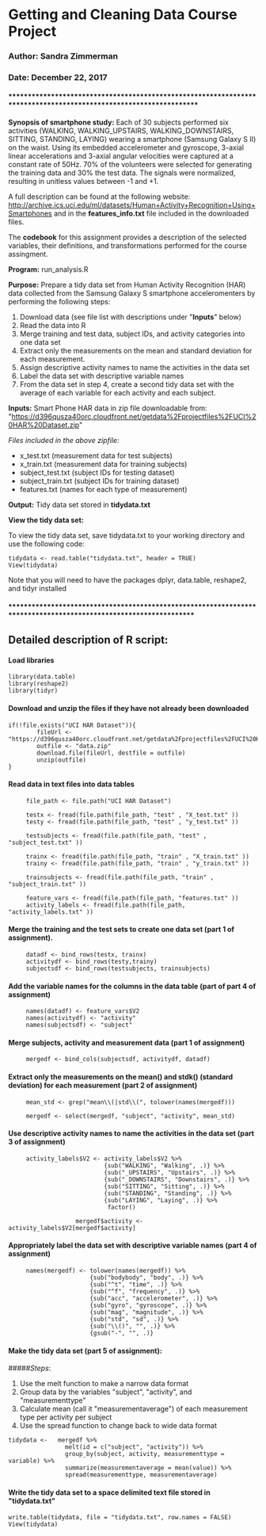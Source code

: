 #     Getting and Cleaning Data Course Project
###          Author: Sandra Zimmerman
###          Date: December 22, 2017

#### *****************************************************************************************************************

**Synopsis of smartphone study:** Each of 30 subjects performed six activities (WALKING, WALKING_UPSTAIRS, WALKING_DOWNSTAIRS, SITTING, STANDING, LAYING) wearing a smartphone (Samsung Galaxy S II) on the waist. Using its embedded accelerometer and gyroscope, 3-axial linear accelerations and 3-axial angular velocities were captured at a constant rate of 50Hz. 70% of the volunteers were selected for generating the training data and 30% the test data. The signals were normalized, resulting in unitless values between -1 and +1.

A full description can be found at the following website:
http://archive.ics.uci.edu/ml/datasets/Human+Activity+Recognition+Using+Smartphones
and in the **features_info.txt** file included in the downloaded files.

The **codebook** for this assignment provides a description of the selected variables, their definitions, and transformations performed for the course assingment.

**Program:**          run_analysis.R 

**Purpose:**     Prepare a tidy data set from Human Activity Recognition (HAR) data 
             collected from the Samsung Galaxy S smartphone acceleromenters by performing the following steps:

1. Download data (see file list with descriptions under "**Inputs**" below)
2. Read the data into R
3. Merge training and test data, subject IDs, and activity categories into one data set
4. Extract only the measurements on the mean and standard deviation for each measurement. 
3. Assign descriptive activity names to name the activities in the data set
4. Label the data set with descriptive variable names 
5. From the data set in step 4, create a second tidy data set with the average of each variable for each activity and each subject.
 
**Inputs:**      Smart Phone HAR data in zip file downloadable from:
"https://d396qusza40orc.cloudfront.net/getdata%2Fprojectfiles%2FUCI%20HAR%20Dataset.zip"

*Files included in the above zipfile:*
 
 * x_test.txt (measurement data for test subjects)
 * x_train.txt (measurement data for training subjects)
 * subject_test.txt (subject IDs for testing dataset)
 * subject_train.txt (subject IDs for training dataset)
 * features.txt (names for each type of measurement)

**Output:**  	Tidy data set stored in **tidydata.txt**


**View the tidy data set:**

To view the tidy data set, save tidydata.txt to your working directory and use the following code:

```{r}
tidydata <- read.table("tidydata.txt", header = TRUE)
View(tidydata)
```

Note that you will need to have the packages dplyr, data.table, reshape2, and tidyr installed

#### ****************************************************************************************************************

## Detailed description of R script:

#### Load libraries

```{r}library(dplyr)
library(data.table)
library(reshape2)
library(tidyr)
```

#### Download and unzip the files if they have not already been downloaded

```{r}
if(!file.exists("UCI HAR Dataset")){
        fileUrl <- "https://d396qusza40orc.cloudfront.net/getdata%2Fprojectfiles%2FUCI%20HAR%20Dataset.zip"
        outfile <- "data.zip"
        download.file(fileUrl, destfile = outfile)
        unzip(outfile)
}
```

#### Read data in text files into data tables 

```{r}
     file_path <- file.path("UCI HAR Dataset")

     testx <- fread(file.path(file_path, "test" , "X_test.txt" ))
     testy <- fread(file.path(file_path, "test" , "y_test.txt" ))

     testsubjects <- fread(file.path(file_path, "test" , "subject_test.txt" ))

     trainx <- fread(file.path(file_path, "train" , "X_train.txt" ))
     trainy <- fread(file.path(file_path, "train" , "y_train.txt" ))

     trainsubjects <- fread(file.path(file_path, "train" , "subject_train.txt" ))

     feature_vars <- fread(file.path(file_path, "features.txt" ))
     activity_labels <- fread(file.path(file_path, "activity_labels.txt" ))
```

#### Merge the training and the test sets to create one data set (part 1 of assignment).

```{r}
     datadf <- bind_rows(testx, trainx)
     activitydf <- bind_rows(testy,trainy)
     subjectsdf <- bind_rows(testsubjects, trainsubjects)
```

#### Add the variable names for the columns in the data table (part of part 4 of assignment)

```{r}
     names(datadf) <- feature_vars$V2
     names(activitydf) <- "activity"
     names(subjectsdf) <- "subject"
```

#### Merge subjects, activity and measurement data (part 1 of assignment)

```{r}
     mergedf <- bind_cols(subjectsdf, activitydf, datadf)
```

#### Extract only the measurements on the mean() and stdk() (standard deviation) for each measurement (part 2 of assignment)

```{r}
     mean_std <- grep("mean\\(|std\\(", tolower(names(mergedf)))

     mergedf <- select(mergedf, "subject", "activity", mean_std)
```

#### Use descriptive activity names to name the activities in the data set (part 3 of assignment)

```{r}
     activity_labels$V2 <- activity_labels$V2 %>%
                           {sub("WALKING", "Walking", .)} %>%
                           {sub("_UPSTAIRS", "Upstairs", .)} %>%
                           {sub("_DOWNSTAIRS", "Downstairs", .)} %>%
                           {sub("SITTING", "Sitting", .)} %>%
                           {sub("STANDING", "Standing", .)} %>%
                           {sub("LAYING", "Laying", .)} %>%
                            factor()

                   mergedf$activity <- activity_labels$V2[mergedf$activity]
```

#### Appropriately label the data set with descriptive variable names (part 4 of assignment)

```{r}
     names(mergedf) <- tolower(names(mergedf)) %>% 
                       {sub("bodybody", "body", .)} %>%
                       {sub("^t", "time", .)} %>%
                       {sub("^f", "frequency", .)} %>%
                       {sub("acc", "accelerometer", .)} %>%
                       {sub("gyro", "gyroscope", .)} %>%
                       {sub("mag", "magnitude", .)} %>%
                       {sub("std", "sd", .)} %>%
                       {sub("\\()", "", .)} %>%
                       {gsub("-", "", .)}
```

#### Make the tidy data set (part 5 of assignment):

#####*Steps*:
1. Use the melt function to make a narrow data format
2. Group data by the variables "subject", "activity", and "measurementtype"
3. Calculate mean (call it "measurementaverage") of each measurement type per activity per subject
4. Use the spread function to change back to wide data format
    
```{r}
tidydata <-   mergedf %>%
                melt(id = c("subject", "activity")) %>%
                group_by(subject, activity, measurementtype = variable) %>%
                summarize(measurementaverage = mean(value)) %>%
                spread(measurementtype, measurementaverage)
```

#### Write the tidy data set to a space delimited text file stored in "tidydata.txt"

```{r}
write.table(tidydata, file = "tidydata.txt", row.names = FALSE)
View(tidydata)
```


